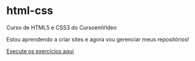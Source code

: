 # html-css
 Curso de HTML5 e CSS3 do CursoemVideo

 Estou aprendendo a criar sites e agora vou gerenciar meus repositórios!

<a href="https://isaquexavier33.github.io/html-css/exercicios/execute_aqui/index.html">Execute os exercícios aqui</a>
